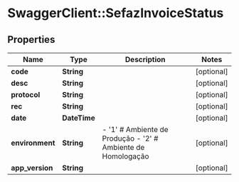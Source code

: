 # SwaggerClient::SefazInvoiceStatus

## Properties
Name | Type | Description | Notes
------------ | ------------- | ------------- | -------------
**code** | **String** |  | [optional] 
**desc** | **String** |  | [optional] 
**protocol** | **String** |  | [optional] 
**rec** | **String** |  | [optional] 
**date** | **DateTime** |  | [optional] 
**environment** | **String** | - &#39;1&#39; # Ambiente de Produção - &#39;2&#39; # Ambiente de Homologação  | [optional] 
**app_version** | **String** |  | [optional] 


